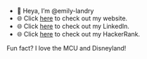 - 👋 Heya, I’m @emily-landry
- 🌐 Click <a href="https://emilylandry.co">here</a> to check out my website.
- 🌐 Click <a href="https://linkedin.com/in/emily-landry">here</a> to check out my LinkedIn.
- 🌐 Click <a href="https://www.hackerrank.com/emilylandry515">here</a> to check out my HackerRank.

Fun fact? I love the MCU and Disneyland!

<!---
emily-landry/emily-landry is a ✨ special ✨ repository because its `README.md` (this file) appears on your GitHub profile.
You can click the Preview link to take a look at your changes.
--->
